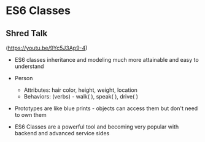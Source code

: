 # ES6 Classes

## Shred Talk
(https://youtu.be/9Yc5J3Ap9-4)

* ES6 classes inheritance and modeling much more attainable and easy to understand

* Person
  * Attributes: hair color, height, weight, location
  * Behaviors: (verbs) - walk( ), speak( ), drive( )

* Prototypes are like blue prints - objects can access them but don't need to own them
* ES6 Classes are a powerful tool and becoming very popular with backend and advanced service sides